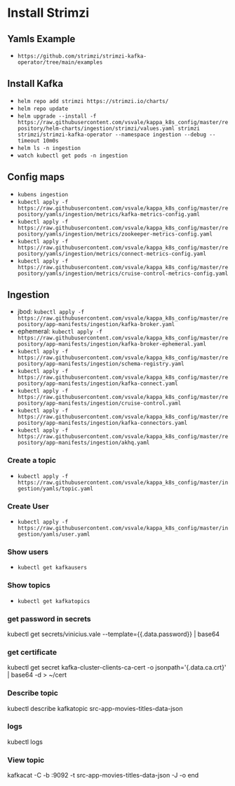 # Install Strimzi

## Yamls Example

- `https://github.com/strimzi/strimzi-kafka-operator/tree/main/examples`

## Install Kafka

- `helm repo add strimzi https://strimzi.io/charts/`
- `helm repo update`
- `helm upgrade --install -f https://raw.githubusercontent.com/vsvale/kappa_k8s_config/master/repository/helm-charts/ingestion/strimzi/values.yaml strimzi strimzi/strimzi-kafka-operator --namespace ingestion --debug --timeout 10m0s`
- `helm ls -n ingestion`
- `watch kubectl get pods -n ingestion`

## Config maps

- `kubens ingestion`
- `kubectl apply -f https://raw.githubusercontent.com/vsvale/kappa_k8s_config/master/repository/yamls/ingestion/metrics/kafka-metrics-config.yaml`
- `kubectl apply -f https://raw.githubusercontent.com/vsvale/kappa_k8s_config/master/repository/yamls/ingestion/metrics/zookeeper-metrics-config.yaml`
- `kubectl apply -f https://raw.githubusercontent.com/vsvale/kappa_k8s_config/master/repository/yamls/ingestion/metrics/connect-metrics-config.yaml`
- `kubectl apply -f https://raw.githubusercontent.com/vsvale/kappa_k8s_config/master/repository/yamls/ingestion/metrics/cruise-control-metrics-config.yaml`

## Ingestion

- jbod: `kubectl apply -f https://raw.githubusercontent.com/vsvale/kappa_k8s_config/master/repository/app-manifests/ingestion/kafka-broker.yaml`
- ephemeral: `kubectl apply -f https://raw.githubusercontent.com/vsvale/kappa_k8s_config/master/repository/app-manifests/ingestion/kafka-broker-ephemeral.yaml`
- `kubectl apply -f https://raw.githubusercontent.com/vsvale/kappa_k8s_config/master/repository/app-manifests/ingestion/schema-registry.yaml`
- `kubectl apply -f https://raw.githubusercontent.com/vsvale/kappa_k8s_config/master/repository/app-manifests/ingestion/kafka-connect.yaml`
- `kubectl apply -f https://raw.githubusercontent.com/vsvale/kappa_k8s_config/master/repository/app-manifests/ingestion/cruise-control.yaml`
- `kubectl apply -f https://raw.githubusercontent.com/vsvale/kappa_k8s_config/master/repository/app-manifests/ingestion/kafka-connectors.yaml`
- `kubectl apply -f https://raw.githubusercontent.com/vsvale/kappa_k8s_config/master/repository/app-manifests/ingestion/akhq.yaml`

### Create a topic

- `kubectl apply -f https://raw.githubusercontent.com/vsvale/kappa_k8s_config/master/ingestion/yamls/topic.yaml`

### Create User

- `kubectl apply -f https://raw.githubusercontent.com/vsvale/kappa_k8s_config/master/ingestion/yamls/user.yaml`

### Show users

- `kubectl get kafkausers`

### Show topics

- `kubectl get kafkatopics`

### get password in secrets

kubectl get secrets/vinicius.vale --template={{.data.password}} | base64

### get certificate

kubectl get secret kafka-cluster-clients-ca-cert -o jsonpath='{.data.ca\.crt}' | base64 -d > ~/cert

### Describe topic

kubectl describe kafkatopic src-app-movies-titles-data-json

### logs

kubectl logs <service>

### View topic

kafkacat -C -b <ip>:9092 -t src-app-movies-titles-data-json -J -o end
